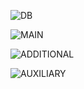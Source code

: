 ![DB](https://go-skill-icons.vercel.app/api/icons?i=postgres,python,api,c,ubuntu)

![MAIN](https://go-skill-icons.vercel.app/api/icons?i=mysql,fastapi,swagger,cpp,bash)

![ADDITIONAL](https://go-skill-icons.vercel.app/api/icons?i=redis,pandas,docker,vim,git)

![AUXILIARY](https://go-skill-icons.vercel.app/api/icons?i=sqlite,flask,githubactions,rabbitmq)
